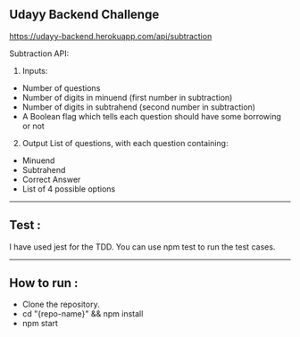 ## Udayy Backend Challenge
https://udayy-backend.herokuapp.com/api/subtraction

Subtraction API:
1. Inputs:
- Number of questions
- Number of digits in minuend (first number in subtraction)
- Number of digits in subtrahend (second number in subtraction)
- A Boolean flag which tells each question should have some borrowing or not
2. Output
List of questions, with each question containing:
- Minuend
- Subtrahend
- Correct Answer
- List of 4 possible options

---
Test :
----
I have used jest for the TDD. You can use npm test to run the test cases.

---
How to run :
---
- Clone the repository.
- cd "{repo-name}" && npm install
- npm start


